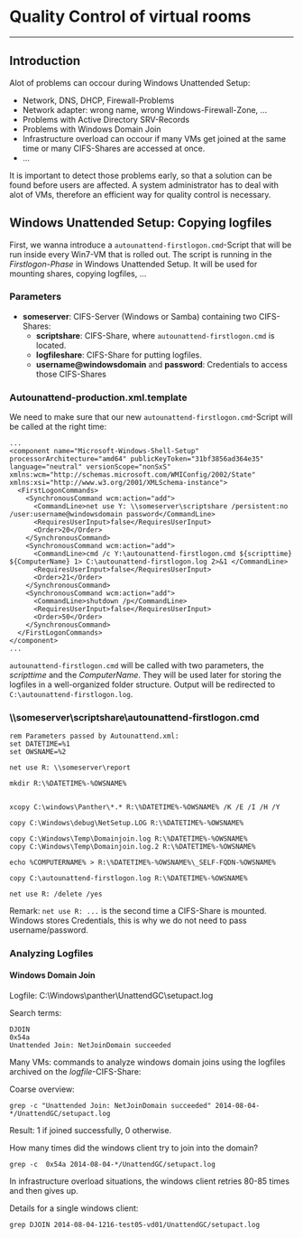 # Quality Control of virtual rooms

---------------------------------------

## Introduction
Alot of problems can occour during Windows Unattended Setup:

* Network, DNS, DHCP, Firewall-Problems
* Network adapter: wrong name, wrong Windows-Firewall-Zone, ...
* Problems with Active Directory SRV-Records
* Problems with Windows Domain Join
* Infrastructure overload can occour if many VMs get joined at the same time or many CIFS-Shares are accessed at once.
* ...

It is important to detect those problems early, so that a solution can be found before users are affected.
A system administrator has to deal with alot of VMs, therefore an efficient way for quality control is necessary.

## Windows Unattended Setup: Copying logfiles

First, we wanna introduce a `autounattend-firstlogon.cmd`-Script that will be run inside every Win7-VM that is rolled out.
The script is running in the _Firstlogon-Phase_ in Windows Unattended Setup. It will be used for mounting shares, copying logfiles, ...

### Parameters

* **someserver**: CIFS-Server (Windows or Samba) containing two CIFS-Shares:
    + **scriptshare**: CIFS-Share, where `autounattend-firstlogon.cmd` is located.
    + **logfileshare**: CIFS-Share for putting logfiles.
    + **username@windowsdomain** and **password**: Credentials to access those CIFS-Shares


### Autounattend-production.xml.template
We need to make sure that our new `autounattend-firstlogon.cmd`-Script will be called at the right time:

```
...
<component name="Microsoft-Windows-Shell-Setup" processorArchitecture="amd64" publicKeyToken="31bf3856ad364e35" language="neutral" versionScope="nonSxS" xmlns:wcm="http://schemas.microsoft.com/WMIConfig/2002/State" xmlns:xsi="http://www.w3.org/2001/XMLSchema-instance">
  <FirstLogonCommands>
    <SynchronousCommand wcm:action="add">
      <CommandLine>net use Y: \\someserver\scriptshare /persistent:no /user:username@windowsdomain password</CommandLine>
      <RequiresUserInput>false</RequiresUserInput>
      <Order>20</Order>
    </SynchronousCommand>
    <SynchronousCommand wcm:action="add">
      <CommandLine>cmd /c Y:\autounattend-firstlogon.cmd ${scripttime} ${ComputerName} 1> C:\autounattend-firstlogon.log 2>&1 </CommandLine>
      <RequiresUserInput>false</RequiresUserInput>
      <Order>21</Order>
    </SynchronousCommand>
    <SynchronousCommand wcm:action="add">
      <CommandLine>shutdown /p</CommandLine>
      <RequiresUserInput>false</RequiresUserInput>
      <Order>50</Order>
    </SynchronousCommand>
  </FirstLogonCommands>
</component>
...
```

`autounattend-firstlogon.cmd` will be called with two parameters, the _scripttime_ and the _ComputerName_. They will be used later for storing the logfiles in a well-organized folder structure.
Output will be redirected to `C:\autounattend-firstlogon.log`.
 


### \\\\someserver\scriptshare\autounattend-firstlogon.cmd
```
rem Parameters passed by Autounattend.xml:
set DATETIME=%1
set OWSNAME=%2

net use R: \\someserver\report

mkdir R:\%DATETIME%-%OWSNAME%


xcopy C:\windows\Panther\*.* R:\%DATETIME%-%OWSNAME% /K /E /I /H /Y

copy C:\Windows\debug\NetSetup.LOG R:\%DATETIME%-%OWSNAME%

copy C:\Windows\Temp\Domainjoin.log R:\%DATETIME%-%OWSNAME%
copy C:\Windows\Temp\Domainjoin.log.2 R:\%DATETIME%-%OWSNAME%

echo %COMPUTERNAME% > R:\%DATETIME%-%OWSNAME%\_SELF-FQDN-%OWSNAME%

copy C:\autounattend-firstlogon.log R:\%DATETIME%-%OWSNAME%

net use R: /delete /yes 
```

Remark: `net use R: ...` is the second time a CIFS-Share is mounted. Windows stores Credentials, this is why we do not need to pass username/password.



### Analyzing Logfiles
#### Windows Domain Join
Logfile: C:\Windows\panther\UnattendGC\setupact.log

Search terms:
```
DJOIN
0x54a
Unattended Join: NetJoinDomain succeeded
```

Many VMs: commands to analyze windows domain joins using the logfiles archived on the _logfile_-CIFS-Share:

Coarse overview:
```
grep -c "Unattended Join: NetJoinDomain succeeded" 2014-08-04-*/UnattendGC/setupact.log
```

Result: 1 if joined successfully, 0 otherwise.

How many times did the windows client try to join into the domain?

```
grep -c  0x54a 2014-08-04-*/UnattendGC/setupact.log
```

In infrastructure overload situations, the windows client retries 80-85 times and then gives up.


Details for a single windows client:

```
grep DJOIN 2014-08-04-1216-test05-vd01/UnattendGC/setupact.log
```







